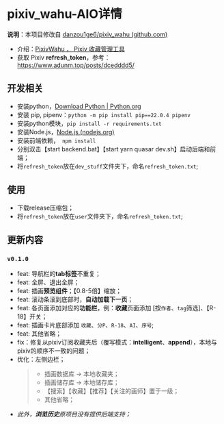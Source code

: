 # pixiv_wahu-AIO详情

**说明**：本项目修改自 [danzou1ge6/pixiv_wahu (github.com)](https://github.com/danzou1ge6/pixiv_wahu)

- 介绍：[PixivWahu ， Pixiv 收藏管理工具](https://www.bilibili.com/read/cv17549666)
- 获取 Pixiv **refresh_token**，参考：https://www.adunm.top/posts/dcedddd5/

## 开发相关

- 安装python，[Download Python | Python.org](https://www.python.org/downloads/)
- 安装 pip, pipenv：`python -m pip install pip==22.0.4 pipenv`
- 安装python模块，`pip install -r requirements.txt`
- 安装Node.js，[Node.js (nodejs.org)](https://nodejs.org/en)
- 安装前端依赖，` npm install`
- 分别双击【start backend.bat】【start yarn quasar dev.sh】启动后端和前端；
- 将`refresh_token`放在`dev_stuff`文件夹下，命名`refresh_token.txt`;

## 使用
- 下载release压缩包；
- 将`refresh_token`放在`user`文件夹下，命名`refresh_token.txt`;

## 更新内容
### `v0.1.0`
- feat: 导航栏的**tab标签**不重复；
- feat: 全屏、退出全屏；
- feat: 插画**预览组件**；【0.8-5倍】缩放；
- feat: 滚动条滚到底部时，**自动加载下一页**；
- feat: 各页面添加对应的**功能栏**，例：**收藏**页面添加 [按`作者`、`tag`筛选]、【R-18】开关；
- feat: 插画卡片底部添加 `收藏`、`分P`、`R-18`、`AI`、`序号`;
- feat: 其他省略；
- fix：修复从pixiv订阅收藏夹后（覆写模式：**intelligent**、**append**），本地与pixiv的顺序不一致的问题；
- 优化：左侧边栏；
  > - 插画数据库 -> 本地收藏夹；
  > - 插画储存库 -> 本地储存库；
  > - 【搜索】【收藏】【推荐】【关注的画师】置于一级；
  > - 其他省略；
- _此外，**浏览历史**原项目没有提供后端支持；_
